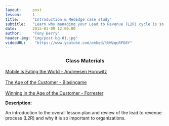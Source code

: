 ```yaml
---
layout:     post
lesson: 	1
title:      "Introduction & MedEdge case study"
subtitle:   "Learn why managing your Lead to Revenue (L2R) cycle is so important"
date:       2015-03-09 12:00:00
author:     "Tony Berry"
header-img: "img/post-bg-01.jpg"
videoURL:    "https://www.youtube.com/embed/tbWzquRPG8Y"
---
```

<h3 style="text-align:center;">Class Materials</h3>
<section class="materials text-center">
<a href="http://player.vimeo.com/video/110428014?title=0&amp;byline=0&amp;portrait=0&amp;color=3e7287" target="blank">Mobile is Eating the World - Andreesen Horowitz</a>
<br>
<br>
<a href="http://amzn.to/1AfL4MW" target="blank">The Age of the Customer - Blasingame</a>
<br>
<br>
<a href="https://solutions.forrester.com/age-of-the-customer" target="blank">Winning in the Age of the Customer - Forrester</a>
</section>

<p><b>Description:</b></p>

<p>An introduction to the overall lesson plan and review of the lead to revenue process (L2R) and why it is so important to organizations.</p>

<br>










